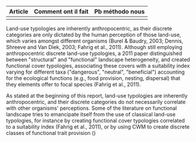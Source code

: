 
| Article | Comment ont il fait | Pb méthodo nous |
| ------- | ------------------- | --------------- |
|         |                     |                 |

Land-use typologies are inherently anthropocentric, as their discrete categories are only dictated by the human perception of those land-use, which varies amongst different organisms (Burel & Baudry, 2003; Dennis, Shreeve and Van Diek, 2003; Fahrig et al., 2011). Although still employing anthropocentric discrete land-use typologies, a 2011 paper distinguished between "structural" and "functional" landscape heterogeneity, and created functional cover typologies, associating these covers with a suitability index varying for different taxa ("dangerous", "neutral", "beneficial") accounting for the ecological functions (e.g., food provision, nesting, dispersal) that they elements offer to focal species (Fahrig et al., 2011).

As stated at the beginning of this report, land-use typologies are inherently anthropocentric, and their discrete categories do not necessarily correlate with other organisms' perceptions. Some of the literature on functional landscape tries to emancipate itself from the use of classical land-use typologies, for instance by creating functional cover typologies correlated to a suitability index (Fahrig et al., 2011), or by using CWM to create discrete classes of functional trait provision ()